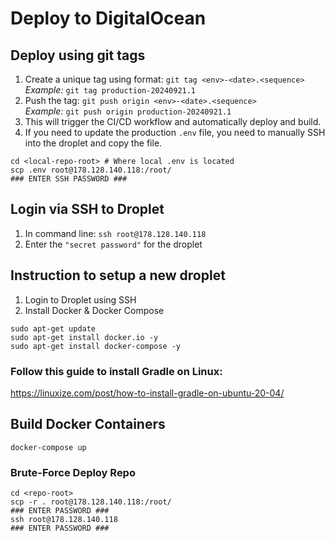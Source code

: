 # Deploy to DigitalOcean

## Deploy using git tags

1. Create a unique tag using format: `git tag <env>-<date>.<sequence>`  
   _Example:_ `git tag production-20240921.1`
2. Push the tag: `git push origin <env>-<date>.<sequence>`  
   _Example:_ `git push origin production-20240921.1`
3. This will trigger the CI/CD workflow and automatically deploy and build.
4. If you need to update the production `.env` file, you need to manually SSH into the droplet and copy the file.

```
cd <local-repo-root> # Where local .env is located
scp .env root@178.128.140.118:/root/
### ENTER SSH PASSWORD ###
```

## Login via SSH to Droplet

1. In command line: `ssh root@178.128.140.118`
2. Enter the `"secret password"` for the droplet

## Instruction to setup a new droplet

1. Login to Droplet using SSH
2. Install Docker & Docker Compose

```
sudo apt-get update
sudo apt-get install docker.io -y
sudo apt-get install docker-compose -y
```

### Follow this guide to install Gradle on Linux:

https://linuxize.com/post/how-to-install-gradle-on-ubuntu-20-04/

## Build Docker Containers

```
docker-compose up
```

### Brute-Force Deploy Repo

```
cd <repo-root>
scp -r . root@178.128.140.118:/root/
### ENTER PASSWORD ###
ssh root@178.128.140.118
### ENTER PASSWORD ###
```
